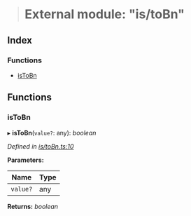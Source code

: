 > # External module: "is/toBn"

## Index

### Functions

* [isToBn](_is_tobn_.md#istobn)

## Functions

###  isToBn

▸ **isToBn**(`value?`: any): *boolean*

*Defined in [is/toBn.ts:10](https://github.com/polkadot-js/common/blob/9a4938b/packages/util/src/is/toBn.ts#L10)*

**Parameters:**

Name | Type |
------ | ------ |
`value?` | any |

**Returns:** *boolean*